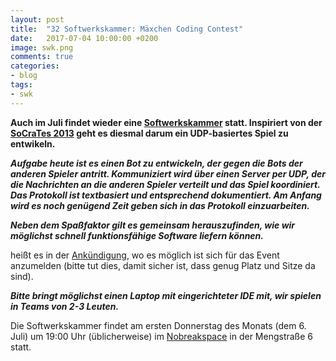 ```yaml
---
layout: post
title:  "32 Softwerkskammer: Mäxchen Coding Contest"
date:   2017-07-04 10:00:00 +0200
image: swk.png
comments: true
categories:
- blog
tags:
- swk
---
```

**Auch im Juli findet wieder eine [Softwerkskammer](https://www.softwerkskammer.org/groups/luebeck) statt. Inspiriert von der [SoCraTes 2013](http://www.xpdays.de/2013/sessions/maexchen-coding-contest.html) geht es diesmal darum ein UDP-basiertes Spiel zu entwikeln.**
<!--more-->
***Aufgabe heute ist es einen Bot zu entwickeln, der gegen die Bots der anderen Spieler antritt. Kommuniziert wird über einen Server per UDP, der die Nachrichten an die anderen Spieler verteilt und das Spiel koordiniert. Das Protokoll ist textbasiert und entsprechend dokumentiert. Am Anfang wird es noch genügend Zeit geben sich in das Protokoll einzuarbeiten.***

***Neben dem Spaßfaktor gilt es gemeinsam herauszufinden, wie wir möglichst schnell funktionsfähige Software liefern können.***

heißt es in der [Ankündigung](https://www.softwerkskammer.org/activities/32_swk_luebeck), wo es möglich ist sich für das Event anzumelden (bitte tut dies, damit sicher ist, dass genug Platz und Sitze da sind).

***Bitte bringt möglichst einen Laptop mit eingerichteter IDE mit, wir spielen in Teams von 2-3 Leuten.***

Die Softwerkskammer findet am ersten Donnerstag des Monats (dem 6. Juli) um 19:00 Uhr (üblicherweise) im [Nobreakspace](http://chaotikum.org/hackerspace:nbsp) in der Mengstraße 6 statt.
